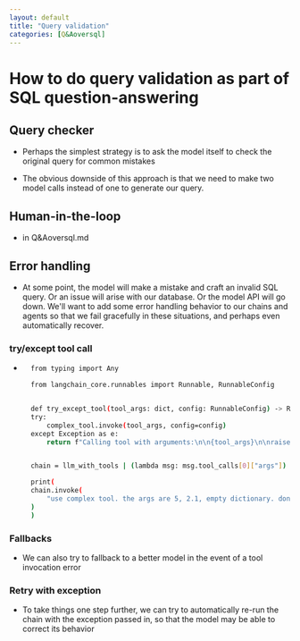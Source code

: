 ```yaml
---
layout: default
title: "Query validation"
categories: [Q&Aoversql]
---
```


# How to do query validation as part of SQL question-answering

## Query checker

- Perhaps the simplest strategy is to ask the model itself to check the original query for common mistakes

- The obvious downside of this approach is that we need to make two model calls instead of one to generate our query.

## Human-in-the-loop
- in Q&Aoversql.md
## Error handling

- At some point, the model will make a mistake and craft an invalid SQL query. Or an issue will arise with our database. Or the model API will go down. We'll want to add some error handling behavior to our chains and agents so that we fail gracefully in these situations, and perhaps even automatically recover.

### try/except tool call

- ```sh
    from typing import Any

    from langchain_core.runnables import Runnable, RunnableConfig


    def try_except_tool(tool_args: dict, config: RunnableConfig) -> Runnable:
    try:
        complex_tool.invoke(tool_args, config=config)
    except Exception as e:
        return f"Calling tool with arguments:\n\n{tool_args}\n\nraised the following error:\n\n{type(e)}: {e}"


    chain = llm_with_tools | (lambda msg: msg.tool_calls[0]["args"]) | try_except_tool

    print(
    chain.invoke(
        "use complex tool. the args are 5, 2.1, empty dictionary. don't forget dict_arg"
    )
    )
    ```
### Fallbacks

- We can also try to fallback to a better model in the event of a tool invocation error

### Retry with exception

- To take things one step further, we can try to automatically re-run the chain with the exception passed in, so that the model may be able to correct its behavior